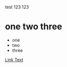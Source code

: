 test 123 123

# one two three
- one
- two
- three

[Link Text](https://example.com "This is a tooltip")
